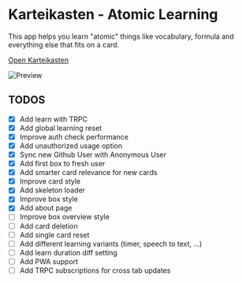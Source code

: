 # Karteikasten - Atomic Learning

This app helps you learn "atomic" things like vocabulary, formula and everything else that fits on a card.

[Open Karteikasten](https://karteikasten.vercel.app)

![Preview](preview.jpg)

## TODOS

- [x] Add learn with TRPC
- [x] Add global learning reset
- [x] Improve auth check performance
- [x] Add unauthorized usage option
- [x] Sync new Github User with Anonymous User
- [x] Add first box to fresh user
- [x] Add smarter card relevance for new cards
- [x] Improve card style
- [x] Add skeleton loader
- [x] Improve box style
- [x] Add about page
- [ ] Improve box overview style
- [ ] Add card deletion
- [ ] Add single card reset
- [ ] Add different learning variants (timer, speech to text, ...)
- [ ] Add learn duration diff setting
- [ ] Add PWA support
- [ ] Add TRPC subscriptions for cross tab updates
